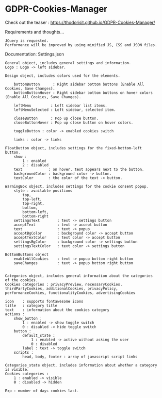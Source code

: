 # GDPR-Cookies-Manager

Check out the teaser : https://thodorisit.github.io/GDPR-Cookies-Manager/

Requirements and thoughts...

	JQuery is requested.
	Performance will be improved by using minified JS, CSS and JSON files.
	
Documentation: Settings.json

	General object, includes general settings and information.
	Logo : Logo -> left sidebar.
	
	Design object, includes colors used for the elements.
	
		bottomButton      : Right sidebar bottom buttons (Enable All Cookies, Save Changes).
		bottomButtonHover : Right sidebar bottom buttons on hover colors (Enable All Cookies, Save Changes).
		
		leftMenu 		 : Left sidebar list items.
		leftMenuSelected : Left sidebar, selected item.
		
		closeButton 	 : Pop up close button.
		closeButtonHover : Pop up close button on hover colors.
		
		toggleButton : color -> enabled cookies switch
		
		links : color -> links
		
	FloatButton object, includes settings for the fixed-bottom-left button.
		show : 
			1 : enabled
			2 : disabled
		text 			: on hover, text appears next to the button.
		backgroundColor : background color -> button.
		textColor 		: the color of the text -> button.
		
	WarningBox object, includes settings for the cookie consent popup.
		style : available positions
			top,
			top-left,
			top-right,
			bottom,
			bottom-left,
			bottom-right
		settingsText 		: text -> settings button
		acceptText 	 		: text -> accept button
		text 		 		: text -> popup
		acceptBgColor 		: background color -> accept button
		acceptTextColor 	: text color -> accept button
		settingsBgColor 	: background color -> settings button
		settingsTextColor 	: text color -> settings button
		
	BottomButtons object
		enableAllCookies 	: text -> popup bottom right button 
		saveChanges 		: text -> popup bottom right button 
		

	Categories object, includes general information about the categories of the cookies.
	Cookies categories : privacyPreview, necessaryCookies, thirdPartyCookies, additionalCookies, privacyPolicy, performanceCookies, functionalityCookies, advertisingCookies
	
	icon 	: supports fontawesome icons
	title 	: category title
	text 	: information about the cookies category
	actions :
		show_button : 
			1 : enabled -> show toggle switch
			0 : disabled -> hide toggle switch
		button :
			default_state :
				1 : enabled -> active without asking the user
				0 : disabled 
			label : text -> toggle switch
		scripts :
			head, body, footer : array of javascript script links

	Categories_state object, includes information about whether a category is visible.
	Cookies categories :
		1 : enabled -> visible
		0 : disabled -> hidden
		
	Exp : number of days cookies last.
